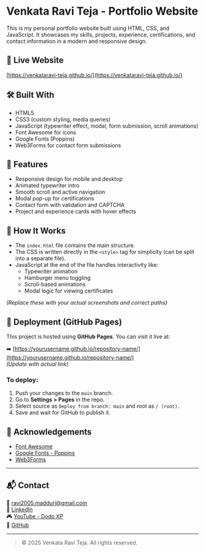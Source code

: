 # Venkata Ravi Teja - Portfolio Website

This is my personal portfolio website built using HTML, CSS, and JavaScript. It showcases my skills, projects, experience, certifications, and contact information in a modern and responsive design.

## 🔗 Live Website

[https://venkataravi-teja.github.io/](https://venkataravi-teja.github.io/) <!-- Update this after enabling GitHub Pages -->

## 🛠️ Built With

- HTML5
- CSS3 (custom styling, media queries)
- JavaScript (typewriter effect, modal, form submission, scroll animations)
- Font Awesome for icons
- Google Fonts (Poppins)
- Web3Forms for contact form submissions

## 📁 Features

- Responsive design for mobile and desktop
- Animated typewriter intro
- Smooth scroll and active navigation
- Modal pop-up for certifications
- Contact form with validation and CAPTCHA
- Project and experience cards with hover effects

## 🧠 How It Works

- The `index.html` file contains the main structure.
- The CSS is written directly in the `<style>` tag for simplicity (can be split into a separate file).
- JavaScript at the end of the file handles interactivity like:
  - Typewriter animation
  - Hamburger menu toggling
  - Scroll-based animations
  - Modal logic for viewing certificates


*(Replace these with your actual screenshots and correct paths)*

## 🚀 Deployment (GitHub Pages)

This project is hosted using **GitHub Pages**. You can visit it live at:

➡️ [https://yourusername.github.io/repository-name/](https://yourusername.github.io/repository-name/)  
*(Update with actual link)*

### To deploy:
1. Push your changes to the `main` branch.
2. Go to **Settings > Pages** in the repo.
3. Select source as `Deploy from branch: main` and root as `/ (root)`.
4. Save and wait for GitHub to publish it.

## 🙌 Acknowledgements

- [Font Awesome](https://fontawesome.com/)
- [Google Fonts - Poppins](https://fonts.google.com/specimen/Poppins)
- [Web3Forms](https://web3forms.com/)

---

## 📬 Contact

📧 ravi2005.madduri@gmail.com  
🔗 [LinkedIn](https://www.linkedin.com/in/ravi-teja-6112a82a4/)  
🎮 [YouTube - Dodo XP](https://www.youtube.com/@Dodo-XP)  
🐙 [GitHub](https://github.com/VenkataRavi-Teja)

---

> © 2025 Venkata Ravi Teja. All rights reserved.

